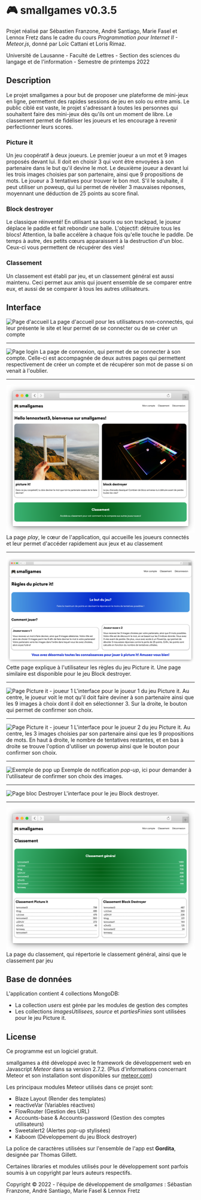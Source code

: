 # 🎮 smallgames v0.3.5

Projet réalisé par Sébastien Franzone, André Santiago, Marie Fasel et Lennox Fretz dans le cadre du cours _Programmation pour Internet II - Meteor.js_, donné par Loïc Cattani et Loris Rimaz.

Université de Lausanne - Faculté de Lettres - Section des sciences du langage et de l'information - Semestre de printemps 2022

## Description

Le projet smallgames a pour but de proposer une plateforme de mini-jeux en ligne, permettent des rapides sessions de jeu en solo ou entre amis. Le public ciblé est vaste, le projet s'adressant à toutes les personnes qui souhaitent faire des mini-jeux dès qu'ils ont un moment de libre. Le classement permet de fidéliser les joueurs et les encourage à revenir perfectionner leurs scores. 

### Picture it
Un jeu coopératif à deux joueurs. Le premier joueur a un mot et 9 images proposés devant lui. Il doit en choisir 3 qui vont être envoyées à son partenaire dans le but qu'il devine le mot. Le deuxième joueur a devant lui les trois images choisies par son partenaire, ainsi que 9 propositions de mots. Le joueur a 3 tentatives pour trouver le bon mot. S'il le souhaite, il peut utiliser un poweup, qui lui permet de révéler 3 mauvaises réponses, moyennant une déduction de 25 points au score final.

### Block destroyer
Le classique réinventé! En utilisant sa souris ou son trackpad, le joueur déplace le paddle et fait rebondir une balle. L'objectif: détruire tous les blocs! Attention, la balle accélère à chaque fois qu'elle touche le paddle. De temps à autre, des petits cœurs apparaissent à la destruction d'un bloc. Ceux-ci vous permettent de récupérer des vies!

### Classement
Un classement est établi par jeu, et un classement général est aussi maintenu. Ceci permet aux amis qui jouent ensemble de se comparer entre eux, et aussi de se comparer à tous les autres utilisateurs. 

## Interface

![Page d'accueil](/smallgames/public/images/readme/home.png)
La page d'accueil pour les utilisateurs non-connectés, qui leur présente le site et leur permet de se connecter ou de se créer un compte

---

![Page login](/smallgames/public/images/readme/login.png)
La page de connexion, qui permet de se connecter à son compte. Celle-ci est accompagnée de deux autres pages qui permettent respectivement de créer un compte et de récupérer son mot de passe si on venait à l'oublier.

---

![Page play](/smallgames/public/images/readme/play.png)
La page _play_, le cœur de l'application, qui accueille les joueurs connectés et leur permet d'accéder rapidement aux jeux et au classement

---

![Page de règles](/smallgames/public/images/readme/rules.png)
Cette page explique à l'utilisateur les règles du jeu Picture it. Une page similaire est disponible pour le jeu Block destroyer.

---

![Page Picture it - joueur 1](/smallgames/public/images/readme/pictureItPlayerOneNew.png)
L'interface pour le joueur 1 du jeu Picture it. Au centre, le joueur voit le mot qu'il doit faire deviner à son partenaire ainsi que les 9 images à choix dont il doit en sélectionner 3. Sur la droite, le bouton qui permet de confirmer son choix.

---

![Page Picture it - joueur 1](/smallgames/public/images/readme/pictureItPlayerTwoNew.png)
L'interface pour le joueur 2 du jeu Picture it. Au centre, les 3 images choisies par son partenaire ainsi que les 9 propositions de mots. En haut à droite, le nombre de tentatives restantes, et en bas à droite se trouve l'option d'utiliser un powerup ainsi que le bouton pour confirmer son choix.

---

![Exemple de pop up](/smallgames/public/images/readme/popupNew.png)
Exemple de notification _pop-up_, ici pour demander à l'utilisateur de confirmer son choix des images.

---

![Page bloc Destroyer](/smallgames/public/images/readme/blockDestroyerNew.png)
L'interface pour le jeu Block destroyer. 

---

![Page classement](/smallgames/public/images/readme/leaderboard.png)
La page du classement, qui répertorie le classement général, ainsi que le classement par jeu

## Base de données

L'application contient 4 collections MongoDB:
- La collection _users_ est gérée par les modules de gestion des comptes
- Les collections _imagesUtilisees_, _source_ et _partiesFinies_ sont utilisées pour le jeu Picture it. 

## License
Ce programme est un logiciel gratuit.

smallgames a été développé avec le framework de développement web en Javascript _Meteor_ dans sa version 2.7.2. (Plus d'informations concernant Meteor et son installation sont disponibles sur [meteor.com](https://meteor.com))

Les principaux modules Meteor utilisés dans ce projet sont:
- Blaze Layout (Render des templates)
- reactiveVar (Variables réactives)
- FlowRouter (Gestion des URL)
- Accounts-base & Accounts-password (Gestion des comptes utilisateurs)
- Sweetalert2 (Alertes pop-up stylisées)
- Kaboom (Développement du jeu Block destroyer)

La police de caractères utilisées sur l'ensemble de l'app est **Gordita**, designée par Thomas Gillett.

Certaines libraries et modules utilisés pour le développement sont parfois soumis à un copyright par leurs auteurs respectifs.

Copyright © 2022 - l'équipe de développement de _smallgames_ : Sébastian Franzone, André Santiago, Marie Fasel & Lennox Fretz
